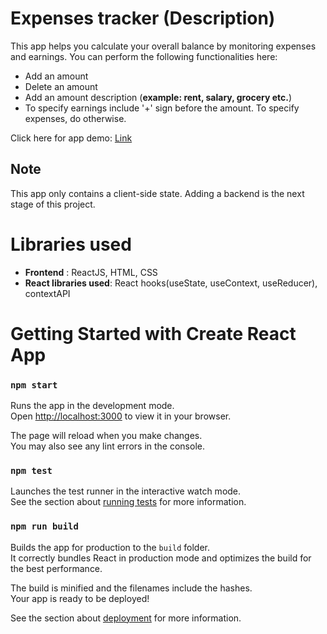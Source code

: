 # Expenses tracker (Description)
This app helps you calculate your overall balance by monitoring expenses and earnings. You can perform the following functionalities here: 
- Add an amount
- Delete an amount
- Add an amount description (**example: rent, salary, grocery etc.**) 
- To specify earnings include '+' sign before the amount. To specify expenses, do otherwise. 

Click here for app demo: [Link](https://mellow-gnome-09d4e1.netlify.app)


## Note
This app only contains a client-side state. Adding a backend is the next stage of this project.

# Libraries used
- **Frontend** : ReactJS, HTML, CSS
- **React libraries used**: React hooks(useState, useContext, useReducer), contextAPI

# Getting Started with Create React App
### `npm start`

Runs the app in the development mode.\
Open [http://localhost:3000](http://localhost:3000) to view it in your browser.

The page will reload when you make changes.\
You may also see any lint errors in the console.

### `npm test`

Launches the test runner in the interactive watch mode.\
See the section about [running tests](https://facebook.github.io/create-react-app/docs/running-tests) for more information.

### `npm run build`

Builds the app for production to the `build` folder.\
It correctly bundles React in production mode and optimizes the build for the best performance.

The build is minified and the filenames include the hashes.\
Your app is ready to be deployed!

See the section about [deployment](https://facebook.github.io/create-react-app/docs/deployment) for more information.

